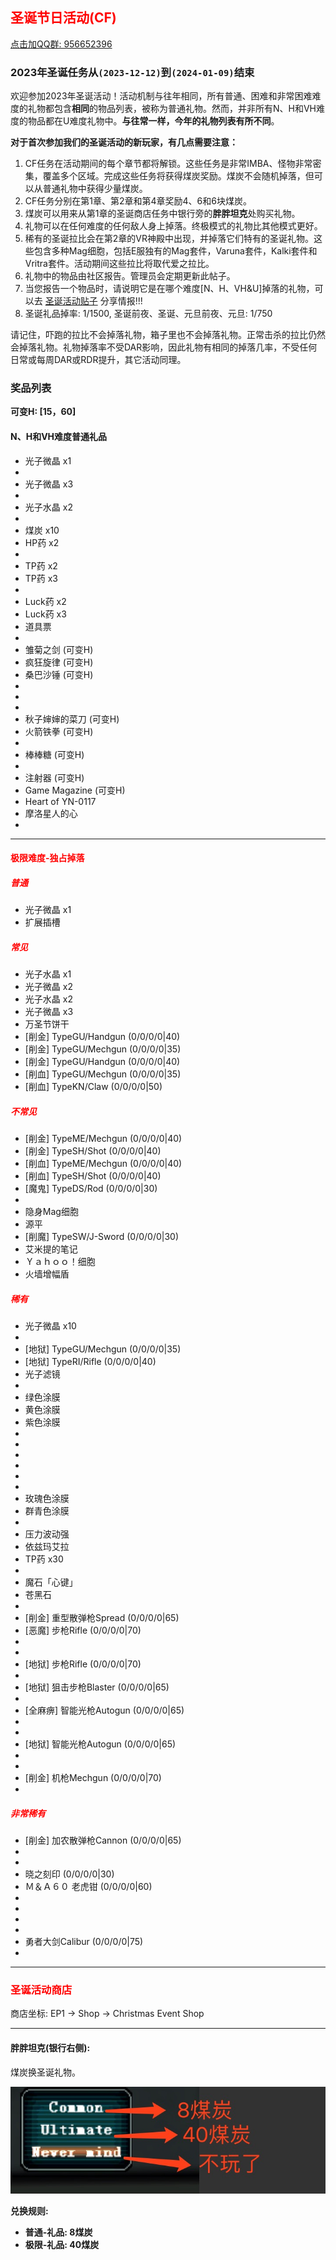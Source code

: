 ## <span style="color:red">圣诞节日活动(CF)</span>

<div>
    <a target="_blank"
       href="//shang.qq.com/wpa/qunwpa?idkey=95996b984b761d905d2d05e0ce765fa9ff720cfa9e6dbcde50fd179cd8867808">点击加QQ群: 956652396</a>
</div>

### 2023年圣诞任务从`(2023-12-12)`到`(2024-01-09)`结束

欢迎参加2023年圣诞活动！活动机制与往年相同，所有普通、困难和非常困难难度的礼物都包含**相同**的物品列表，被称为普通礼物。然而，并非所有N、H和VH难度的物品都在U难度礼物中。**与往常一样，今年的礼物列表有所不同**。

**对于首次参加我们的圣诞活动的新玩家，有几点需要注意：**

1. CF任务在活动期间的每个章节都将解锁。这些任务是非常IMBA、怪物非常密集，覆盖多个区域。完成这些任务将获得煤炭奖励。煤炭不会随机掉落，但可以从普通礼物中获得少量煤炭。
2. CF任务分别在第1章、第2章和第4章奖励4、6和6块煤炭。
3. 煤炭可以用来从第1章的圣诞商店任务中银行旁的**胖胖坦克**处购买礼物。
4. 礼物可以在任何难度的任何敌人身上掉落。终极模式的礼物比其他模式更好。
5. 稀有的圣诞拉比会在第2章的VR神殿中出现，并掉落它们特有的圣诞礼物。这些包含多种Mag细胞，包括E服独有的Mag套件，Varuna套件，Kalki套件和Vritra套件。活动期间这些拉比将取代爱之拉比。
6. 礼物中的物品由社区报告。管理员会定期更新此帖子。
7. 当您报告一个物品时，请说明它是在哪个难度\[N、H、VH&U\]掉落的礼物，可以去 [圣诞活动贴子](https://www.pioneer2.net/community/threads/ephinea-christmas-2023-event-thread.27468/) 分享情报!!!
8. 圣诞礼品掉率: 1/1500, 圣诞前夜、圣诞、元旦前夜、元旦: 1/750

请记住，吓跑的拉比不会掉落礼物，箱子里也不会掉落礼物。正常击杀的拉比仍然会掉落礼物。礼物掉落率不受DAR影响，因此礼物有相同的掉落几率，不受任何日常或每周DAR或RDR提升，其它活动同理。


### 奖品列表

**可变H: \[15，60\]**

#### N、H和VH难度普通礼品

* 光子微晶 x1
* 
* 光子微晶 x3
* 
* 光子水晶 x2
* 
* 煤炭 x10
* HP药 x2
* 
* TP药 x2
* TP药 x3
* 
* Luck药 x2
* Luck药 x3
* 道具票
* 
* 雏菊之剑 (可变H)
* 疯狂旋律 (可变H)
* 桑巴沙锤 (可变H)
* 
* 
* 
* 秋子婶婶的菜刀 (可变H)
* 火箭铁拳 (可变H)
* 
* 棒棒糖 (可变H)
* 
* 注射器 (可变H)
* Game Magazine (可变H)
* Heart of YN-0117
* 摩洛星人的心
* 

--- 

#### <span style="color:red">极限难度-独占掉落</span>

##### <span style="color:red">普通</span>

* 光子微晶 x1
* 扩展插槽

##### <span style="color:red">常见</span>

* 光子水晶 x1
* 光子微晶 x2
* 光子水晶 x2
* 光子微晶 x3
* 万圣节饼干
* \[削金\] TypeGU/Handgun (0/0/0/0\|40)
* \[削金\] TypeGU/Mechgun (0/0/0/0\|35)
* \[削金\] TypeGU/Handgun (0/0/0/0\|40)
* \[削血\] TypeGU/Mechgun (0/0/0/0\|35)
* \[削血\] TypeKN/Claw (0/0/0/0\|50)

##### <span style="color:red">不常见</span>

* \[削金\] TypeME/Mechgun (0/0/0/0\|40)
* \[削金\] TypeSH/Shot (0/0/0/0\|40)
* \[削血\] TypeME/Mechgun (0/0/0/0\|40)
* \[削血\] TypeSH/Shot (0/0/0/0\|40)
* \[魔鬼\] TypeDS/Rod (0/0/0/0\|30)
* 
* 隐身Mag细胞
* 源平
* \[削魔\] TypeSW/J-Sword (0/0/0/0\|30)
* 艾米提的笔记
* Ｙａｈｏｏ！细胞
* 火墙增幅盾

##### <span style="color:red">稀有</span> 

* 光子微晶 x10
* 
* \[地狱\] TypeGU/Mechgun (0/0/0/0\|35)
* \[地狱\] TypeRI/Rifle (0/0/0/0\|40)
* 光子滤镜
* 
* 绿色涂膜
* 黄色涂膜
* 紫色涂膜
* 
* 
* 
* 
* 
* 
* 玫瑰色涂膜
* 群青色涂膜
* 
* 压力波动强
* 依兹玛艾拉
* TP药 x30
* 
* 魔石「心键」
* 苍黑石
* 
* \[削金\] 重型散弹枪Spread (0/0/0/0\|65)
* \[恶魔\] 步枪Rifle (0/0/0/0\|70)
* 
* 
* \[地狱\] 步枪Rifle (0/0/0/0\|70)
* 
* \[地狱\] 狙击步枪Blaster (0/0/0/0\|65)
* 
* \[全麻痹\] 智能光枪Autogun (0/0/0/0\|65)
* 
* 
* \[地狱\] 智能光枪Autogun (0/0/0/0\|65)
* 
* 
* \[削金\] 机枪Mechgun (0/0/0/0\|70)
* 

##### <span style="color:red">非常稀有</span>

* \[削金\] 加农散弹枪Cannon (0/0/0/0\|65)
* 
* 
* 晓之刻印 (0/0/0/0\|30)
* Ｍ＆Ａ６０ 老虎钳 (0/0/0/0\|60)
* 
* 
* 
* 
* 勇者大剑Calibur (0/0/0/0\|75)
* 

---

### <span style="color:red">圣诞活动商店</span>
   商店坐标: EP1 -> Shop -> Christmas Event Shop

--- 

#### 胖胖坦克(银行右侧):

   煤炭换圣诞礼物。
   
   ![煤炭兑换菜单](../static/img/coalexchange.png)

**兑换规则:**

- **普通-礼品: 8煤炭**
- **极限-礼品: 40煤炭**

